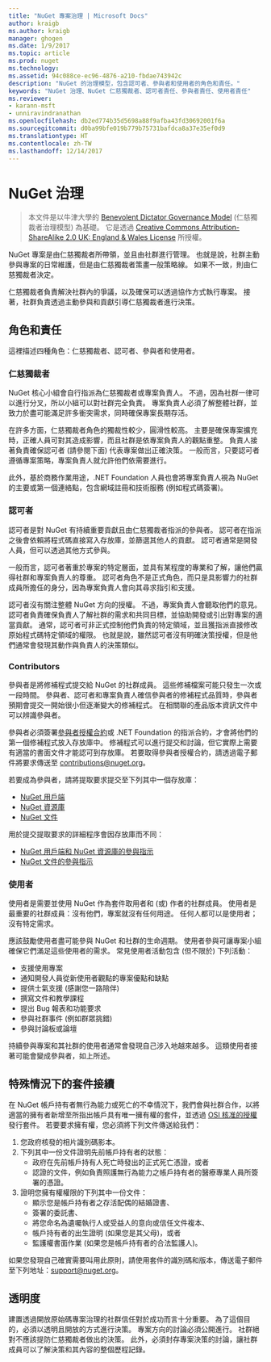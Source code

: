 ```yaml
---
title: "NuGet 專案治理 | Microsoft Docs"
author: kraigb
ms.author: kraigb
manager: ghogen
ms.date: 1/9/2017
ms.topic: article
ms.prod: nuget
ms.technology: 
ms.assetid: 94c088ce-ec96-4876-a210-fbdae743942c
description: "NuGet 的治理模型，包含認可者、參與者和使用者的角色和責任。"
keywords: "NuGet 治理、NuGet 仁慈獨裁者、認可者責任、參與者責任、使用者責任"
ms.reviewer:
- karann-msft
- unniravindranathan
ms.openlocfilehash: db2ed774b35d5698a88f9afba43fd30692001f6a
ms.sourcegitcommit: d0ba99bfe019b779b75731bafdca8a37e35ef0d9
ms.translationtype: HT
ms.contentlocale: zh-TW
ms.lasthandoff: 12/14/2017
---
```

# <a name="nuget-governance"></a>NuGet 治理

> 本文件是以牛津大學的 [Benevolent Dictator Governance Model](http://www.oss-watch.ac.uk/resources/benevolentdictatorgovernancemodel) (仁慈獨裁者治理模型) 為基礎。 它是透過 [Creative Commons Attribution-ShareAlike 2.0 UK: England & Wales License](http://creativecommons.org/licenses/by-sa/2.0/uk/) 所授權。

NuGet 專案是由仁慈獨裁者所帶領，並且由社群進行管理。 也就是說，社群主動參與專案的日常維護，但是由仁慈獨裁者策畫一般策略線。 如果不一致，則由仁慈獨裁者決定。

仁慈獨裁者負責解決社群內的爭議，以及確保可以透過協作方式執行專案。 接著，社群負責透過主動參與和貢獻引導仁慈獨裁者進行決策。

## <a name="roles-and-responsibilities"></a>角色和責任

這裡描述四種角色：仁慈獨裁者、認可者、參與者和使用者。

### <a name="benevolent-dictator"></a>仁慈獨裁者

NuGet 核心小組會自行指派為仁慈獨裁者或專案負責人。 不過，因為社群一律可以進行分叉，所以小組可以對社群完全負責。 專案負責人必須了解整體社群，並致力於盡可能滿足許多衝突需求，同時確保專案長期存活。

在許多方面，仁慈獨裁者角色的獨裁性較少，圓滑性較高。 主要是確保專案擴充時，正確人員可對其造成影響，而且社群是依專案負責人的觀點重整。 負責人接著負責確保認可者 (請參閱下面) 代表專案做出正確決策。 一般而言，只要認可者遵循專案策略，專案負責人就允許他們依需要進行。

此外，基於商務作業用途，.NET Foundation 人員也會將專案負責人視為 NuGet 的主要或第一個連絡點，包含網域註冊和技術服務 (例如程式碼簽署)。

### <a name="committers"></a>認可者

認可者是對 NuGet 有持續重要貢獻且由仁慈獨裁者指派的參與者。 認可者在指派之後會依賴將程式碼直接寫入存放庫，並篩選其他人的貢獻。 認可者通常是開發人員，但可以透過其他方式參與。

一般而言，認可者著重於專案的特定層面，並具有某程度的專業和了解，讓他們贏得社群和專案負責人的尊重。 認可者角色不是正式角色，而只是具影響力的社群成員所擔任的身分，因為專案負責人會向其尋求指引和支援。

認可者沒有關注整體 NuGet 方向的授權。 不過，專案負責人會聽取他們的意見。 認可者負責確保負責人了解社群的需求和共同目標，並協助開發或引出對專案的適當貢獻。 通常，認可者可非正式控制他們負責的特定領域，並且獲指派直接修改原始程式碼特定領域的權限。 也就是說，雖然認可者沒有明確決策授權，但是他們通常會發現其動作與負責人的決策類似。

### <a name="contributors"></a>Contributors

參與者是將修補程式提交給 NuGet 的社群成員。 這些修補檔案可能只發生一次或一段時間。 參與者、認可者和專案負責人確信參與者的修補程式品質時，參與者預期會提交一開始很小但逐漸變大的修補程式。 在相關聯的產品版本資訊文件中可以辨識參與者。

參與者必須簽署[參與者授權合約](http://en.wikipedia.org/wiki/Contributor_License_Agreement)或 .NET Foundation 的指派合約，才會將他們的第一個修補程式放入存放庫中。 修補程式可以進行提交和討論，但它實際上需要有適當的書面文件才能認可到存放庫。 若要取得參與者授權合約，請透過電子郵件將要求傳送至 [contributions@nuget.org](mailto:contributions@nuget.org)。

若要成為參與者，請將提取要求提交至下列其中一個存放庫：

- [NuGet 用戶端](https://github.com/NuGet/NuGet.Client)
- [NuGet 資源庫](https://github.com/nuget/nugetgallery)
- [NuGet 文件](https://github.com/nuget/nugetdocs)

用於提交提取要求的詳細程序會因存放庫而不同：

- [NuGet 用戶端和 NuGet 資源庫的參與指示](https://github.com/NuGet/Home/wiki/Contributing-to-NuGet)
- [NuGet 文件的參與指示](https://github.com/NuGet/NuGetDocs/wiki/Contributing-to-NuGet-Documentation)

### <a name="users"></a>使用者

使用者是需要並使用 NuGet 作為套件取用者和 (或) 作者的社群成員。 使用者是最重要的社群成員：沒有他們，專案就沒有任何用途。 任何人都可以是使用者；沒有特定需求。

應該鼓勵使用者盡可能參與 NuGet 和社群的生命週期。 使用者參與可讓專案小組確保它們滿足這些使用者的需求。 常見使用者活動包含 (但不限於) 下列活動：

- 支援使用專案
- 通知開發人員從新使用者觀點的專案優點和缺點
- 提供士氣支援 (感謝您一路陪伴)
- 撰寫文件和教學課程
- 提出 Bug 報表和功能要求
- 參與社群事件 (例如群眾挑錯)
- 參與討論板或論壇

持續參與專案和其社群的使用者通常會發現自己涉入地越來越多。 這類使用者接著可能會變成參與者，如上所述。

## <a name="package-succession-under-special-circumstances"></a>特殊情況下的套件接續
在 NuGet 帳戶持有者無行為能力或死亡的不幸情況下，我們會與社群合作，以將適當的擁有者新增至所指出帳戶具有唯一擁有權的套件，並透過 [OSI 核准的授權](https://opensource.org/licenses/alphabetical)發行套件。 若要要求擁有權，您必須將下列文件傳送給我們：

1.  您政府核發的相片識別碼影本。
2.  下列其中一份文件證明先前帳戶持有者的狀態： 
    - 政府在先前帳戶持有人死亡時發出的正式死亡憑證，或者
    - 認證的文件，例如負責照護無行為能力之帳戶持有者的醫療專業人員所簽署的憑證。
3.  證明您擁有權權限的下列其中一份文件： 
    - 顯示您是帳戶持有者之存活配偶的結婚證書、
    - 簽署的委託書、
    - 將您命名為遺囑執行人或受益人的意向或信任文件複本、
    - 帳戶持有者的出生證明 (如果您是其父母)，或者
    - 監護權書面作業 (如果您是帳戶持有者的合法監護人)。
    
如果您發現自己確實需要叫用此原則，請使用套件的識別碼和版本，傳送電子郵件至下列地址：[support@nuget.org](mailto:support@nuget.org)。
    
## <a name="transparency"></a>透明度

建置透過開放原始碼專案治理的社群信任對於成功而言十分重要。 為了這個目的，必須以透明且開放的方式進行決策。 專案方向的討論必須公開進行。 社群絕對不應該提防仁慈獨裁者做出的決策。 此外，必須封存專案決策的討論，讓社群成員可以了解決策和其內容的整個歷程記錄。
